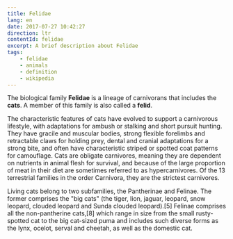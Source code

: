 ```yaml
---
title: Felidae
lang: en
date: 2017-07-27 10:42:27
direction: ltr
contentId: felidae
excerpt: A brief description about Felidae
tags: 
    - felidae
    - animals
    - definition
    - wikipedia
---
```





The biological family **Felidae** is a lineage of carnivorans that includes the **cats**. A member of this family is also called a **felid**.

The characteristic features of cats have evolved to support a carnivorous lifestyle, with adaptations for ambush or stalking and short pursuit hunting. They have gracile and muscular bodies, strong flexible forelimbs and retractable claws for holding prey, dental and cranial adaptations for a strong bite, and often have characteristic striped or spotted coat patterns for camouflage. Cats are obligate carnivores, meaning they are dependent on nutrients in animal flesh for survival, and because of the large proportion of meat in their diet are sometimes referred to as hypercarnivores. Of the 13 terrestrial families in the order Carnivora, they are the strictest carnivores.

Living cats belong to two subfamilies, the Pantherinae and Felinae. The former comprises the "big cats" (the tiger, lion, jaguar, leopard, snow leopard, clouded leopard and Sunda clouded leopard).[5] Felinae comprises all the non-pantherine cats,[8] which range in size from the small rusty-spotted cat to the big cat-sized puma and includes such diverse forms as the lynx, ocelot, serval and cheetah, as well as the domestic cat.
